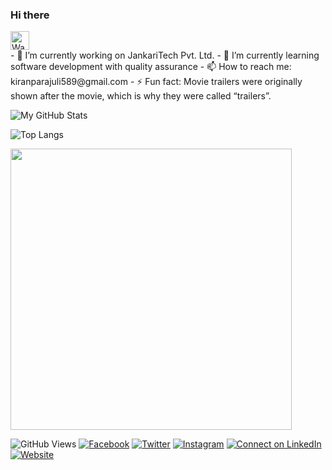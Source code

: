 ### Hi there
<img src="https://raw.githubusercontent.com/MartinHeinz/MartinHeinz/master/wave.gif" width="30px" alt="Wave">
<br>
- 🔭 I’m currently working on JankariTech Pvt. Ltd.
- 🌱 I’m currently learning software development with quality assurance
- 📫 How to reach me: kiranparajuli589@gmail.com
- ⚡ Fun fact: Movie trailers were originally shown after the movie, which is why they were called “trailers”.

![My GitHub Stats](https://github-readme-stats.vercel.app/api?username=kneeraazon01&count_private=true&show_icons=true&theme=great-gatsby&locale=np&custom_title=मेरो+GitHub+तथ्याङ्क)

![Top Langs](https://github-readme-stats.vercel.app/api/top-langs/?username=kneeraazon01&langs_count=3)
<p>
  <a href="#"><img height="450" align="center" src="https://assets-api.kathmandupost.com/thumb.php?src=https://assets-cdn.kathmandupost.com/uploads/source/news/2017/miscellaneous/pmishra-03082017071917.jpg&w=900&height=601"></a>
</p>

![GitHub Views](https://komarev.com/ghpvc/?username=kneeraazon01&label=Views&color=brightgreen&style=plastic)
[![Facebook](https://img.shields.io/badge/--facebook?label=Facebook&logo=Facebook&style=social)](https://www.facebook.com/kneeraazon/)
[![Twitter](https://img.shields.io/badge/--twitter?label=Twitter&logo=Twitter&style=social)](https://twitter.com/kneeraazon)
[![Instagram](https://img.shields.io/badge/--instagram?label=Instagram&logo=Instagram&style=social)](https://www.instagram.com/kneeraazon/?hl=en)
[![Connect on LinkedIn](https://img.shields.io/badge/--linkedin?label=LinkedIn&logo=LinkedIn&style=social)](https://www.linkedin.com/in/kneeraazon/)
[![Website](https://img.shields.io/badge/Website-know%20more-blue)](https://nirajankarki.com.np)

